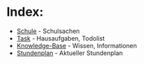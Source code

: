 # Index:
- [Schule](schule/Schule) - Schulsachen 
- [Task](task/Task) - Hausaufgaben, Todolist
- [Knowledge-Base](knowledgebase/Knowledge-Base) - Wissen, Informationen 
- [Stundenplan](Stundenplan) - Aktueller Stundenplan
    

